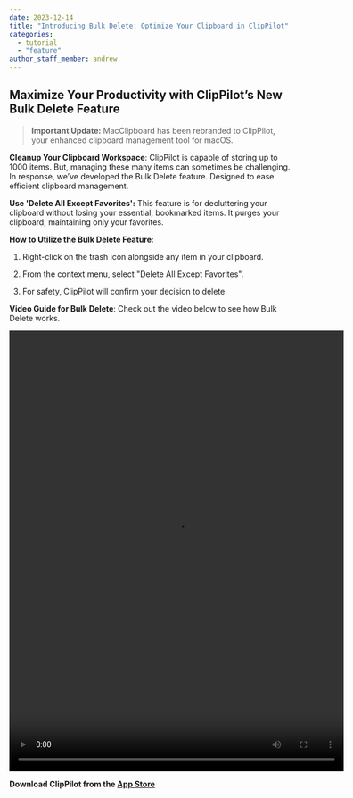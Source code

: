 ```yaml
---
date: 2023-12-14
title: "Introducing Bulk Delete: Optimize Your Clipboard in ClipPilot"
categories:
  - tutorial
  - "feature"
author_staff_member: andrew
---
```


## Maximize Your Productivity with ClipPilot’s New Bulk Delete Feature

> **Important Update:** MacClipboard has been rebranded to ClipPilot, your enhanced clipboard management tool for macOS.

**Cleanup Your Clipboard Workspace**: ClipPilot is capable of storing up to 1000 items. But, managing these many items can sometimes be challenging. In response, we’ve developed the Bulk Delete feature. Designed to ease efficient clipboard management.

**Use 'Delete All Except Favorites':** This feature is for decluttering your clipboard without losing your essential, bookmarked items. It purges your clipboard, maintaining only your favorites.

**How to Utilize the Bulk Delete Feature**:

1. Right-click on the trash icon alongside any item in your clipboard.

2. From the context menu, select "Delete All Except Favorites".

3. For safety, ClipPilot will confirm your decision to delete.

**Video Guide for Bulk Delete**: Check out the video below to see how Bulk Delete works.

<video width="600" height="790" controls>

  <source src="/images/delete_all.mp4" type="video/mp4">
  Your browser does not support the video tag.
</video>

**Download ClipPilot from the [App Store](https://apps.apple.com/us/app/clippilot-clipboard/id6476124023?mt=12)**
